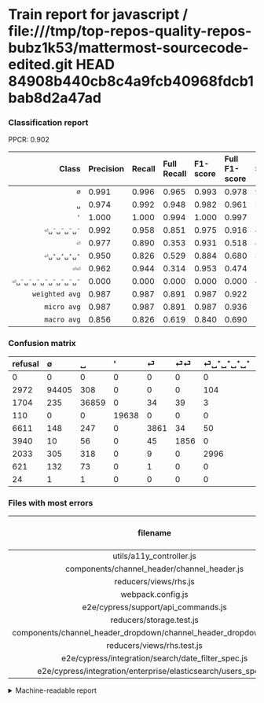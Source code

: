 # Train report for javascript / file:///tmp/top-repos-quality-repos-bubz1k53/mattermost-sourcecode-edited.git HEAD 84908b440cb8c4a9fcb40968fdcb1bab8d2a47ad

### Classification report

PPCR: 0.902

| Class | Precision | Recall | Full Recall | F1-score | Full F1-score | Support | Full Support | PPCR |
|------:|:----------|:-------|:------------|:---------|:---------|:--------|:-------------|:-----|
| `∅` | 0.991| 0.996| 0.965| 0.993| 0.978| 94817| 97789| 0.970 |
| `␣` | 0.974| 0.992| 0.948| 0.982| 0.961| 37170| 38874| 0.956 |
| `'` | 1.000| 1.000| 0.994| 1.000| 0.997| 19638| 19748| 0.994 |
| `⏎␣⁻␣⁻␣⁻␣⁻` | 0.992| 0.958| 0.851| 0.975| 0.916| 4932| 5553| 0.888 |
| `⏎` | 0.977| 0.890| 0.353| 0.931| 0.518| 4340| 10951| 0.396 |
| `⏎␣⁺␣⁺␣⁺␣⁺` | 0.950| 0.826| 0.529| 0.884| 0.680| 3628| 5661| 0.641 |
| `⏎⏎` | 0.962| 0.944| 0.314| 0.953| 0.474| 1967| 5907| 0.333 |
| `⏎␣⁻␣⁻␣⁻␣⁻␣⁻␣⁻␣⁻␣⁻` | 0.000| 0.000| 0.000| 0.000| 0.000| 40| 64| 0.625 |
| `weighted avg` | 0.987| 0.987| 0.891| 0.987| 0.922| 166532| 184547| 0.902 |
| `micro avg` | 0.987| 0.987| 0.891| 0.987| 0.936| 166532| 184547| 0.902 |
| `macro avg` | 0.856| 0.826| 0.619| 0.840| 0.690| 166532| 184547| 0.902 |

### Confusion matrix

|refusal|  ∅| ␣| '| ⏎| ⏎⏎| ⏎␣⁺␣⁺␣⁺␣⁺| ⏎␣⁻␣⁻␣⁻␣⁻| ⏎␣⁻␣⁻␣⁻␣⁻␣⁻␣⁻␣⁻␣⁻| 
|:---|:---|:---|:---|:---|:---|:---|:---|:---|
|0 |0 |0 |0 |0 |0 |0 |0 |0 |
|2972 |94405 |308 |0 |0 |0 |104 |0 |0 |
|1704 |235 |36859 |0 |34 |39 |3 |0 |0 |
|110 |0 |0 |19638 |0 |0 |0 |0 |0 |
|6611 |148 |247 |0 |3861 |34 |50 |0 |0 |
|3940 |10 |56 |0 |45 |1856 |0 |0 |0 |
|2033 |305 |318 |0 |9 |0 |2996 |0 |0 |
|621 |132 |73 |0 |1 |0 |0 |4726 |0 |
|24 |1 |1 |0 |0 |0 |0 |38 |0 |

### Files with most errors

| filename | number of errors|
|:----:|:-----|
| utils/a11y_controller.js | 119 |
| components/channel_header/channel_header.js | 114 |
| reducers/views/rhs.js | 86 |
| webpack.config.js | 65 |
| e2e/cypress/support/api_commands.js | 58 |
| reducers/storage.test.js | 58 |
| components/channel_header_dropdown/channel_header_dropdown_items.js | 51 |
| reducers/views/rhs.test.js | 44 |
| e2e/cypress/integration/search/date_filter_spec.js | 41 |
| e2e/cypress/integration/enterprise/elasticsearch/users_spec.js | 41 |

<details>
    <summary>Machine-readable report</summary>
```json
{
  "cl_report": {"\u0027": {"f1-score": 1.0, "precision": 1.0, "recall": 1.0, "support": 19638}, "macro avg": {"f1-score": 0.839835430487575, "precision": 0.8558297427510255, "recall": 0.8255649176418812, "support": 166532}, "micro avg": {"f1-score": 0.9868433694425094, "precision": 0.9868433694425095, "recall": 0.9868433694425095, "support": 166532}, "weighted avg": {"f1-score": 0.9865036356828469, "precision": 0.9865237328298254, "recall": 0.9868433694425095, "support": 166532}, "\u2205": {"f1-score": 0.9934597191309793, "precision": 0.9912743080347768, "recall": 0.9956547876435661, "support": 94817}, "\u23ce": {"f1-score": 0.9314837153196622, "precision": 0.9774683544303797, "recall": 0.8896313364055299, "support": 4340}, "\u23ce\u23ce": {"f1-score": 0.9527720739219714, "precision": 0.96215655780197, "recall": 0.9435688866293849, "support": 1967}, "\u23ce\u2423\u207a\u2423\u207a\u2423\u207a\u2423\u207a": {"f1-score": 0.8836454800176965, "precision": 0.9502061528702823, "recall": 0.8257993384785005, "support": 3628}, "\u23ce\u2423\u207b\u2423\u207b\u2423\u207b\u2423\u207b": {"f1-score": 0.9748349834983498, "precision": 0.9920235096557515, "recall": 0.9582319545823196, "support": 4932}, "\u23ce\u2423\u207b\u2423\u207b\u2423\u207b\u2423\u207b\u2423\u207b\u2423\u207b\u2423\u207b\u2423\u207b": {"f1-score": 0.0, "precision": 0.0, "recall": 0.0, "support": 40}, "\u2423": {"f1-score": 0.9824874720119416, "precision": 0.9735090592150442, "recall": 0.9916330373957493, "support": 37170}},
  "cl_report_full": {"\u0027": {"f1-score": 0.9972071294368557, "precision": 1.0, "recall": 0.994429815677537, "support": 19748}, "macro avg": {"f1-score": 0.6904947007133815, "precision": 0.8558297427510255, "recall": 0.619383900619862, "support": 184547}, "micro avg": {"f1-score": 0.9362052415553194, "precision": 0.9868433694425095, "recall": 0.8905102765149258, "support": 184547}, "weighted avg": {"f1-score": 0.9217204319728408, "precision": 0.9851336125385881, "recall": 0.8905102765149258, "support": 184547}, "\u2205": {"f1-score": 0.9781634503302681, "precision": 0.9912743080347768, "recall": 0.9653948808148156, "support": 97789}, "\u23ce": {"f1-score": 0.5182202536742501, "precision": 0.9774683544303797, "recall": 0.35257054150305905, "support": 10951}, "\u23ce\u23ce": {"f1-score": 0.47371107708014293, "precision": 0.96215655780197, "recall": 0.3142034873878449, "support": 5907}, "\u23ce\u2423\u207a\u2423\u207a\u2423\u207a\u2423\u207a": {"f1-score": 0.6798275470841844, "precision": 0.9502061528702823, "recall": 0.5292351174704116, "support": 5661}, "\u23ce\u2423\u207b\u2423\u207b\u2423\u207b\u2423\u207b": {"f1-score": 0.9161577978094407, "precision": 0.9920235096557515, "recall": 0.8510714928867279, "support": 5553}, "\u23ce\u2423\u207b\u2423\u207b\u2423\u207b\u2423\u207b\u2423\u207b\u2423\u207b\u2423\u207b\u2423\u207b": {"f1-score": 0.0, "precision": 0.0, "recall": 0.0, "support": 64}, "\u2423": {"f1-score": 0.9606703502919098, "precision": 0.9735090592150442, "recall": 0.9481658692185008, "support": 38874}},
  "ppcr": 0.9023825908847068
}
```
</details>
